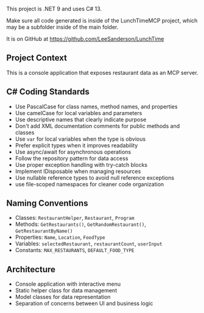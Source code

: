 This project is .NET 9 and uses C# 13.

Make sure all code generated is inside of the LunchTimeMCP project, which may be a subfolder inside of the main folder.

It is on GitHub at https://github.com/LeeSanderson/LunchTime

## Project Context
This is a console application that exposes restaurant data as an MCP server.

## C# Coding Standards
- Use PascalCase for class names, method names, and properties
- Use camelCase for local variables and parameters
- Use descriptive names that clearly indicate purpose
- Don't add XML documentation comments for public methods and classes
- Use `var` for local variables when the type is obvious
- Prefer explicit types when it improves readability
- Use async/await for asynchronous operations
- Follow the repository pattern for data access
- Use proper exception handling with try-catch blocks
- Implement IDisposable when managing resources
- Use nullable reference types to avoid null reference exceptions
- use file-scoped namespaces for cleaner code organization

## Naming Conventions
- Classes: `RestaurantHelper`, `Restaurant`, `Program`
- Methods: `GetRestaurants()`, `GetRandomRestaurant()`, `GetRestaurantByName()`
- Properties: `Name`, `Location`, `FoodType`
- Variables: `selectedRestaurant`, `restaurantCount`, `userInput`
- Constants: `MAX_RESTAURANTS`, `DEFAULT_FOOD_TYPE`

## Architecture
- Console application with interactive menu
- Static helper class for data management
- Model classes for data representation
- Separation of concerns between UI and business logic